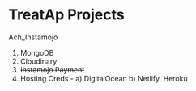 # TreatAp Projects

Ach_Instamojo
1. MongoDB
2. Cloudinary
3. <s>Instamojo Payment</s>
4. Hosting Creds - a) DigitalOcean
                   b) Netlify, Heroku
